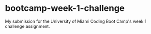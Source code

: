 # bootcamp-week-1-challenge
My submission for the University of Miami Coding Boot Camp's week 1 challenge assignment.
